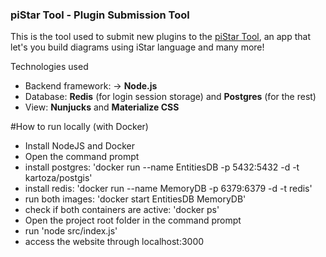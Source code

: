 ### piStar Tool - Plugin Submission Tool
This is the tool used to submit new plugins to the [piStar Tool](http://www.cin.ufpe.br/~jhcp/pistar/), an app that let's you build diagrams using iStar language and many more!



Technologies used
- Backend framework: -> **Node.js**
- Database: **Redis** (for login session storage) and **Postgres** (for the rest)
- View: **Nunjucks** and **Materialize CSS**

#How to run locally (with Docker)
- Install NodeJS and Docker
- Open the command prompt
- install postgres: 'docker run --name EntitiesDB -p 5432:5432 -d -t kartoza/postgis'
- install redis: 'docker run --name MemoryDB -p 6379:6379 -d -t redis'
- run both images: 'docker start EntitiesDB MemoryDB'
- check if both containers are active: 'docker ps'
- Open the project root folder in the command prompt
- run 'node src/index.js'
- access the website through localhost:3000

